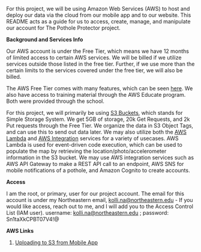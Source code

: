 For this project, we will be using Amazon Web Services (AWS) to host and deploy our data via the cloud from our mobile app and to our website. This README acts as a guide for us to access, create, manage, and manipulate our account for The Pothole Protector project. 

**Background and Services Info**

Our AWS account is under the Free Tier, which means we have 12 months of limited access to certain AWS services. We will be billed if we utilize services outside those listed in the free tier. Further, if we use more than the certain limits to the services covered under the free tier, we will also be billed.

The AWS Free Tier comes with many features, which can be seen [here](https://aws.amazon.com/free/?all-free-tier.sort-by=item.additionalFields.SortRank&all-free-tier.sort-order=asc&awsf.Free%20Tier%20Types=*all&awsf.Free%20Tier%20Categories=*all).  We also have access to training material through the AWS Educate program. Both were provided through the school.

For this project, we will primarily be using [S3 Buckets](https://aws.amazon.com/s3/), which stands for Simple Storage System. We get 5GB of storage, 20k Get Requests, and 2k Put requests through the Free Tier. We organize the data in S3 Object Tags, and can use this to send out data later. We may also utilize both the [AWS Lambda](https://aws.amazon.com/lambda/) and [AWS Integration](https://aws.amazon.com/free/application-integration/) services for a variety of usecases. AWS Lambda is used for event-driven code execution, which can be used to populate the map by retrieving the location/photo/accelerometer information in the S3 bucket. We may use AWS integration services such as AWS API Gateway to make a REST API call to an endpoint, AWS SNS for mobile notifications of a pothole, and Amazon Cognito to create accounts.

**Access**

I am the root, or primary, user for our project account. The email for this account is under my Northeastern email, kolli.na@northeastern.edu - If you would like access, reach out to me, and I will add you to the Access Control List (IAM user). username: kolli.na@northeastern.edu ; password: Sn1taXkCPBT07V4!@

**AWS Links**

1. [Uploading to S3 from Mobile App](https://aws.amazon.com/blogs/compute/uploading-to-amazon-s3-directly-from-a-web-or-mobile-application/)

